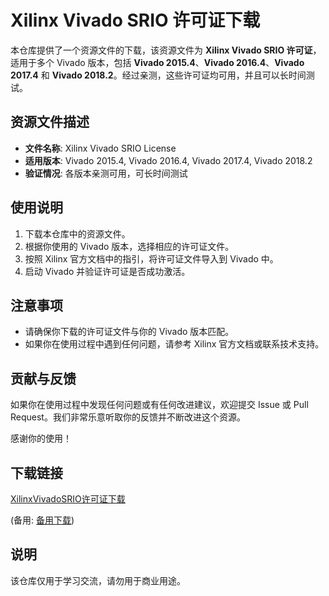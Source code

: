 # Xilinx Vivado SRIO 许可证下载

本仓库提供了一个资源文件的下载，该资源文件为 **Xilinx Vivado SRIO 许可证**，适用于多个 Vivado 版本，包括 **Vivado 2015.4**、**Vivado 2016.4**、**Vivado 2017.4** 和 **Vivado 2018.2**。经过亲测，这些许可证均可用，并且可以长时间测试。

## 资源文件描述

- **文件名称**: Xilinx Vivado SRIO License
- **适用版本**: Vivado 2015.4, Vivado 2016.4, Vivado 2017.4, Vivado 2018.2
- **验证情况**: 各版本亲测可用，可长时间测试

## 使用说明

1. 下载本仓库中的资源文件。
2. 根据你使用的 Vivado 版本，选择相应的许可证文件。
3. 按照 Xilinx 官方文档中的指引，将许可证文件导入到 Vivado 中。
4. 启动 Vivado 并验证许可证是否成功激活。

## 注意事项

- 请确保你下载的许可证文件与你的 Vivado 版本匹配。
- 如果你在使用过程中遇到任何问题，请参考 Xilinx 官方文档或联系技术支持。

## 贡献与反馈

如果你在使用过程中发现任何问题或有任何改进建议，欢迎提交 Issue 或 Pull Request。我们非常乐意听取你的反馈并不断改进这个资源。

感谢你的使用！

## 下载链接
[XilinxVivadoSRIO许可证下载](https://pan.quark.cn/s/2e8626e80bfe) 

(备用: [备用下载](https://pan.baidu.com/s/1U4SmFKDDRBvbdoxhQkEPTQ?pwd=1234))

## 说明

该仓库仅用于学习交流，请勿用于商业用途。
